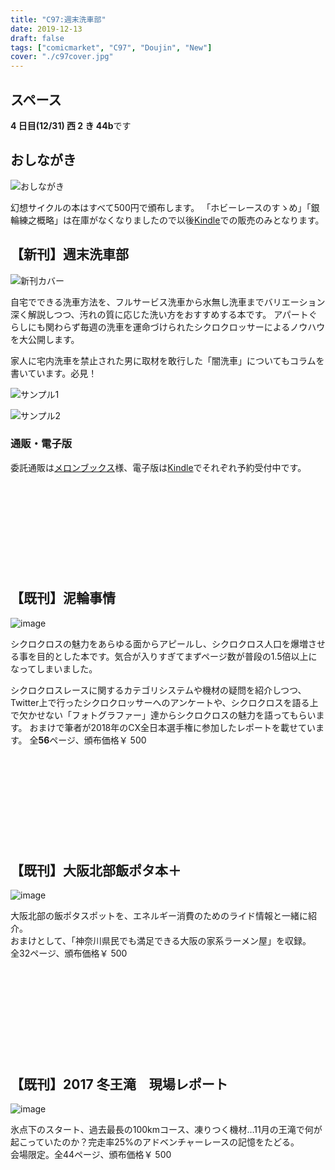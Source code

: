 ```yaml
---
title: "C97:週末洗車部"
date: 2019-12-13
draft: false
tags: ["comicmarket", "C97", "Doujin", "New"]
cover: "./c97cover.jpg"
---
```


## スペース

**4 日目(12/31) 西 2 き 44b**です

## おしながき

![おしながき](./list.jpg)

幻想サイクルの本はすべて500円で頒布します。
「ホビーレースのすゝめ」「銀輪練之概略」は在庫がなくなりましたので以後[Kindle](https://amzn.to/2Ls8KPj)での販売のみとなります。

## 【新刊】週末洗車部

![新刊カバー](./c97cover.jpg)

自宅でできる洗車方法を、フルサービス洗車から水無し洗車までバリエーション深く解説しつつ、汚れの質に応じた洗い方をおすすめする本です。
アパートぐらしにも関わらず毎週の洗車を運命づけられたシクロクロッサーによるノウハウを大公開します。

家人に宅内洗車を禁止された男に取材を敢行した「闇洗車」についてもコラムを書いています。必見！

![サンプル1](./c97sample1.jpg)

![サンプル2](./c97sample2.jpg)

### 通販・電子版

委託通販は[メロンブックス](https://www.melonbooks.co.jp/detail/detail.php?product_id=595340)様、電子版は[Kindle](https://amzn.to/34jEM5w)でそれぞれ予約受付中です。

<div class="iframely-embed"><div class="iframely-responsive" style="height: 140px; padding-bottom: 0;"><a href="https://amzn.to/38qJYqq" data-iframely-url="//cdn.iframe.ly/JSNdCGn?iframe=card-small"></a></div></div>

## 【既刊】泥輪事情

![image](./c95sample1.jpg)

シクロクロスの魅力をあらゆる面からアピールし、シクロクロス人口を爆増させる事を目的とした本です。気合が入りすぎてまずページ数が普段の1.5倍以上になってしまいました。

シクロクロスレースに関するカテゴリシステムや機材の疑問を紹介しつつ、Twitter上で行ったシクロクロッサーへのアンケートや、シクロクロスを語る上で欠かせない「フォトグラファー」達からシクロクロスの魅力を語ってもらいます。
おまけで筆者が2018年のCX全日本選手権に参加したレポートを載せています。
全**56**ページ、頒布価格￥ 500

<div class="iframely-embed"><div class="iframely-responsive" style="height: 140px; padding-bottom: 0;"><a href="https://amzn.to/3apCvtP" data-iframely-url="//cdn.iframe.ly/WiqGUWO?iframe=card-small"></a></div></div>

## 【既刊】大阪北部飯ポタ本＋

![image](./c93_sample01.jpg)

大阪北部の飯ポタスポットを、エネルギー消費のためのライド情報と一緒に紹介。\
おまけとして、「神奈川県民でも満足できる大阪の家系ラーメン屋」を収録。\
全32ページ、頒布価格￥ 500

<div class="iframely-embed"><div class="iframely-responsive" style="height: 140px; padding-bottom: 0;"><a href="https://amzn.to/30Elg3j" data-iframely-url="//cdn.iframe.ly/i2ZWPew?iframe=card-small"></a></div></div>

## 【既刊】2017 冬王滝　現場レポート

![image](./c93_sample03.jpg)

氷点下のスタート、過去最長の100kmコース、凍りつく機材…11月の王滝で何が起こっていたのか？完走率25%のアドベンチャーレースの記憶をたどる。\
会場限定。全44ページ、頒布価格￥ 500

<div class="iframely-embed"><div class="iframely-responsive" style="height: 140px; padding-bottom: 0;"><a href="https://amzn.to/3asRh2P" data-iframely-url="//cdn.iframe.ly/QWmk5sl?iframe=card-small"></a></div></div>
